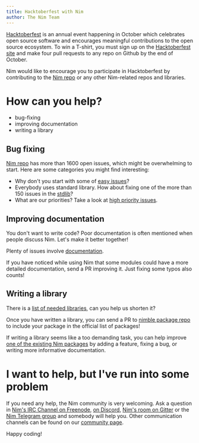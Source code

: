 ```yaml
---
title: Hacktoberfest with Nim
author: The Nim Team
---
```


[Hacktoberfest](https://hacktoberfest.digitalocean.com/) is an annual event happening in October which celebrates open source software and encourages meaningful contributions to the open source ecosystem.
To win a T-shirt, you must sign up on the [Hacktoberfest site](https://hacktoberfest.digitalocean.com/) and make four pull requests to any repo on Github by the end of October.

Nim would like to encourage you to participate in Hacktoberfest by contributing to the [Nim repo](https://github.com/nim-lang/nim) or any other Nim-related repos and libraries.



# How can you help?

* bug-fixing
* improving documentation
* writing a library


## Bug fixing

[Nim repo](https://github.com/nim-lang/nim) has more than 1600 open issues, which might be overwhelming to start.
Here are some categories you might find interesting:

* Why don't you start with some of [easy issues](https://github.com/nim-lang/nim/issues?q=is%3Aopen+is%3Aissue+label%3AEasy)?
* Everybody uses standard library. How about fixing one of the more than 150 issues in the [stdlib](https://github.com/nim-lang/nim/issues?q=is%3Aopen+is%3Aissue+label%3AStdlib)?
* What are our priorities? Take a look at [high priority issues](https://github.com/nim-lang/nim/issues?q=is%3Aopen+is%3Aissue+label%3A"High+Priority").


## Improving documentation

You don't want to write code?
Poor documentation is often mentioned when people discuss Nim.
Let's make it better together!

Plenty of issues involve [documentation](https://github.com/nim-lang/nim/issues?q=is%3Aopen+is%3Aissue+label%3ADocumentation).

If you have noticed while using Nim that some modules could have a more detailed documentation, send a PR improving it.
Just fixing some typos also counts!


## Writing a library

There is a [list of needed libraries](https://github.com/nim-lang/needed-libraries/issues), can you help us shorten it?

Once you have written a library, you can send a PR to [nimble package repo](https://github.com/nim-lang/nimble) to include your package in the official list of packages!

If writing a library seems like a too demanding task, you can help improve [one of the existing Nim packages](https://nimble.directory/) by adding a feature, fixing a bug, or writing more informative documentation.



# I want to help, but I've run into some problem

If you need any help, the Nim community is very welcoming.
Ask a question in [Nim's IRC Channel on Freenode](irc://freenode.net/nim), [on Discord](https://discord.gg/nim), [Nim's room on Gitter](https://gitter.im/nim-lang/Nim) or the [Nim Telegram group](https://t.me/nim_lang) and somebody will help you.
Other communication channels can be found on our [community page](https://nim-lang.org/community.html).

Happy coding!

